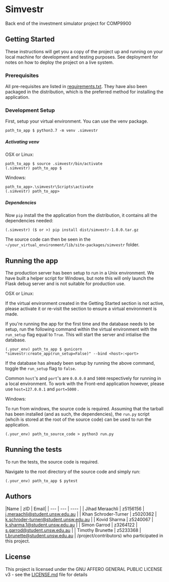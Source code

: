 # Simvestr

Back end of the investment simulator project for COMP9900

## Getting Started
[comment]: <> (TODO)
These instructions will get you a copy of the project up and running on your local machine for development and testing purposes. See deployment for notes on how to deploy the project on a live system.

### Prerequisites
[comment]: <> (TODO: expand on this as we go)
All pre-requisites are listed in [requirements.txt](requirements.txt). They have also been packaged in the distribution, which is the preferred method for installing the application.


### Development Setup
[comment]: <> (TODO: check that this procedure works on CSE/team pcs)
First, setup your virtual environment. You can use the venv package.

```
path_to_app $ python3.7 -m venv .simvestr
```

##### Activating venv

OSX or Linux:

```
path_to_app $ source .simvestr/bin/activate
(.simvestr) path_to_app $ 
```

Windows:

```
path_to_app>.\simvestr\Scripts\activate
(.simvestr) path_to_app>
```

##### Dependencies

Now  ```pip```  install the the application from the distribution, it contains all the dependencies needed:

```
(.simvestr) ($ or >) pip install dist/simvestr-1.0.0.tar.gz
```


The source code can then be seen in the ```~/your_virtual_environment/lib/site-packages/simvestr``` folder.

## Running the app

The production server has been setup to run in a Unix environment. We have built a helper script for Windows, but note this will only launch the Flask debug server and is not suitable for production use.

OSX or Linux:

If the virtual environment created in the Getting Started section is not active, please activate it or re-visit the section to ensure a virtual environment is made.

If you're running the app for the first time and the database needs to be setup, run the following command within the virtual environment with the ```run_setup``` flag equal to ```True```.  This will start the server and intialise the database.

```
(.your_env) path_to_app $ gunicorn "simvestr:create_app(run_setup=False)" --bind <host>:<port>
```

If the database has already been setup by running the above command, toggle the ```run_setup``` flag to ```false```. 

Common ```host```'s and ```port```'s are ```0.0.0.0``` and ```5000``` respectively for running in a local environment. To work with the Front-end application however, please use ```host=127.0.0.1``` and ```port=5000``` .


Windows:

To run from windows, the source code is required. Assuming that the tarball has been installed (and as such, the dependencies), the ```run.py``` script (whcih is stored at the root of the source code) can be used to run the application. 

```
(.your_env) path_to_source_code > python3 run.py
```

## Running the tests
[comment]: <> (TODO)
To run the tests, the source code is required.

Navigate to the root directory of the source code and simply run:
```
(.your_env) path_to_app $ pytest
```

## Authors
[comment]: <> (TODO)
|Name | zID | Email|
| --- | --- | ---- |
| Jihad Meraachli | z5156156 | j.meraachli@student.unsw.edu.au | 
| Khan Schroder-Turner | z5020362 | k.schroder-turner@student.unsw.edu.au | 
| Kovid Sharma | z5240067 | k.sharma.1@student.unsw.edu.au | 
| Simon Garrod | z3264122 | s.garrod@student.unsw.edu.au | 
| Timothy Brunette | z5233368 | t.brunette@student.unsw.edu.au | /project/contributors) who participated in this project.

## License
[comment]: <> (TODO)
This project is licensed under the GNU AFFERO GENERAL PUBLIC LICENSE v3 - see the [LICENSE.md](LICENSE.md) file for details